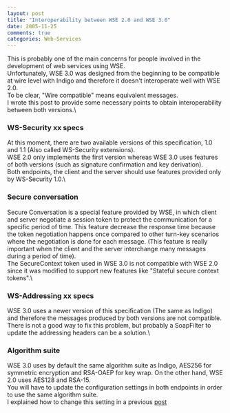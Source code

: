 ```yaml
---
layout: post
title: "Interoperability between WSE 2.0 and WSE 3.0"
date: 2005-11-25
comments: true
categories: Web-Services
---
```


This is probably one of the main concerns for people involved in the
development of web services using WSE. \
Unfortunately, WSE 3.0 was designed from the beginning to be compatible
at wire level with Indigo and therefore it doesn't interoperate well
with WSE 2.0.\
To be clear, "Wire compatible" means equivalent messages. \
I wrote this post to provide some necessary points to obtain
interoperability between both versions.\

### WS-Security xx specs

At this moment, there are two available versions of this specification,
1.0 and 1.1 (Also called WS-Security extensions). \
WSE 2.0 only implements the first version whereas WSE 3.0 uses features
of both versions (such as signature confirmation and key derivation). \
Both endpoints, the client and the server should use features provided
only by WS-Security 1.0.\

### Secure conversation

Secure Conversation is a special feature provided by WSE, in which
client and server negotiate a session token to protect the communication
for a specific period of time. This feature decrease the response time
because the token negotiation happens once compared to other turn-key
scenarios where the negotiation is done for each message. (This feature
is really important when the client and the server interchange many
messages during a period of time). \
The SecureContext token used in WSE 3.0 is not compatible with WSE 2.0
since it was modified to support new features like "Stateful secure
context tokens".\

### WS-Addressing xx specs

WSE 3.0 uses a newer version of this specification (The same as Indigo)
and therefore the messages produced by both versions are not
compatible.\
There is not a good way to fix this problem, but probably a SoapFilter
to update the addressing headers can be a solution.\

### Algorithm suite

WSE 3.0 uses by default the same algorithm suite as Indigo, AES256 for
symmetric encryption and RSA-OAEP for key wrap. On the other hand, WSE
2.0 uses AES128 and RSA-15.\
You will have to update the configuration settings in both endpoints in
order to use the same algorithm suite.\
I explained how to change this setting in a previous
[post](http://weblogs.asp.net/cibrax/archive/2005/09/19/425555.aspx)

